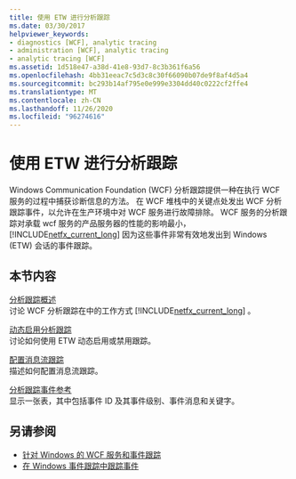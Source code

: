 ```yaml
---
title: 使用 ETW 进行分析跟踪
ms.date: 03/30/2017
helpviewer_keywords:
- diagnostics [WCF], analytic tracing
- administration [WCF], analytic tracing
- analytic tracing [WCF]
ms.assetid: 1d518e47-a38d-41e8-93d7-8c3b361f6a56
ms.openlocfilehash: 4bb31eeac7c5d3c8c30f66090b07de9f8af4d5a4
ms.sourcegitcommit: bc293b14af795e0e999e3304dd40c0222cf2ffe4
ms.translationtype: MT
ms.contentlocale: zh-CN
ms.lasthandoff: 11/26/2020
ms.locfileid: "96274616"
---
```

# <a name="analytic-tracing-with-etw"></a>使用 ETW 进行分析跟踪

Windows Communication Foundation (WCF) 分析跟踪提供一种在执行 WCF 服务的过程中捕获诊断信息的方法。 在 WCF 堆栈中的关键点处发出 WCF 分析跟踪事件，以允许在生产环境中对 WCF 服务进行故障排除。 WCF 服务的分析跟踪对承载 wcf 服务的产品服务器的性能的影响最小， [!INCLUDE[netfx_current_long](../../../../../includes/netfx-current-long-md.md)] 因为这些事件非常有效地发出到 Windows (ETW) 会话的事件跟踪。  
  
## <a name="in-this-section"></a>本节内容  

 [分析跟踪概述](analytic-tracing-overview.md)  
 讨论 WCF 分析跟踪在中的工作方式 [!INCLUDE[netfx_current_long](../../../../../includes/netfx-current-long-md.md)] 。  
  
 [动态启用分析跟踪](dynamically-enabling-analytic-tracing.md)  
 讨论如何使用 ETW 动态启用或禁用跟踪。  
  
 [配置消息流跟踪](configuring-message-flow-tracing.md)  
 描述如何配置消息流跟踪。  
  
 [分析跟踪事件参考](analytic-trace-event-reference.md)  
 显示一张表，其中包括事件 ID 及其事件级别、事件消息和关键字。  
  
## <a name="see-also"></a>另请参阅

- [针对 Windows 的 WCF 服务和事件跟踪](../../samples/wcf-services-and-event-tracing-for-windows.md)
- [在 Windows 事件跟踪中跟踪事件](../../../windows-workflow-foundation/samples/tracking-events-into-event-tracing-in-windows.md)
